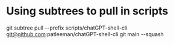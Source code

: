 
# Using subtrees to pull in scripts
git subtree pull --prefix scripts/chatGPT-shell-cli git@github.com:patleeman/chatGPT-shell-cli.git main --squash
